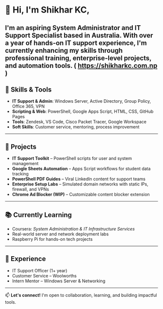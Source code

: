 # 👋 Hi, I'm Shikhar KC,

I'm an aspiring System Administrator and IT Support Specialist based in Australia. With over a year of hands-on IT support experience, I'm currently enhancing my skills through professional training, enterprise-level projects, and automation tools.
 ( https://shikharkc.com.np )
---
## 🔧 Skills & Tools

- **IT Support & Admin**: Windows Server, Active Directory, Group Policy, Office 365, VPN  
- **Scripting & Web**: PowerShell, Google Apps Script, HTML, CSS, GitHub Pages  
- **Tools**: Zendesk, VS Code, Cisco Packet Tracer, Google Workspace  
- **Soft Skills**: Customer service, mentoring, process improvement
---
## 🚀 Projects

- **IT Support Toolkit** – PowerShell scripts for user and system management  
- **Google Sheets Automation** – Apps Script workflows for student data tracking  
- **PowerShell PDF Guides** – Viral LinkedIn content for support teams  
- **Enterprise Setup Labs** – Simulated domain networks with static IPs, firewall, and VPNs  
- **Chrome Ad Blocker (WIP)** – Customizable content blocker extension  
---
## 📚 Currently Learning

- Coursera: *System Administration & IT Infrastructure Services*  
- Real-world server and network deployment labs  
- Raspberry Pi for hands-on tech projects
---
## 💼 Experience

- IT Support Officer (1+ year)  
- Customer Service – Woolworths  
- Intern Mentor – Windows Server & Networking
---
📫 **Let's connect!** I'm open to collaboration, learning, and building impactful tools.
